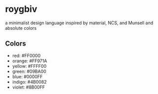 # roygbiv
a minimalist design language inspired by material, NCS, and Munsell and absolute colors

## Colors

* red: #FF0000
* orange: #FF971A
* yellow: #FFFF00
* green: #09BA00
* blue: #0000FF
* indigo: #4B0082
* violet: #8B00FF

